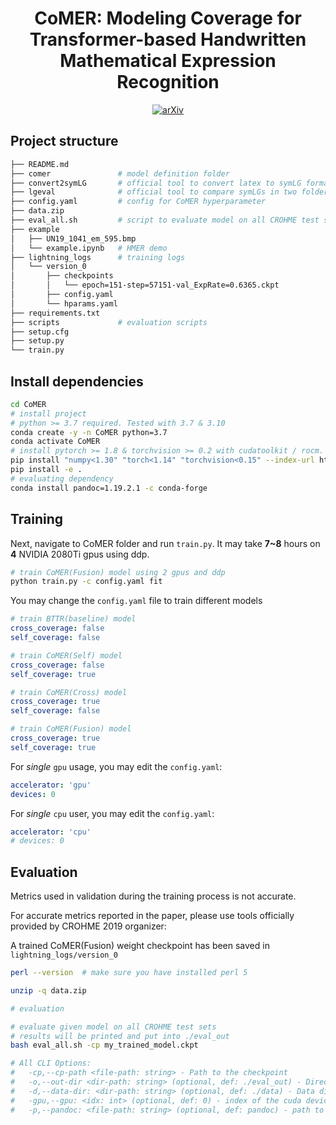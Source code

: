<div align="center">    
 
# CoMER: Modeling Coverage for Transformer-based Handwritten Mathematical Expression Recognition  
 
[![arXiv](https://img.shields.io/badge/arXiv-2207.04410-b31b1b.svg)](https://arxiv.org/abs/2207.04410)

</div>

## Project structure
```bash
├── README.md
├── comer               # model definition folder
├── convert2symLG       # official tool to convert latex to symLG format
├── lgeval              # official tool to compare symLGs in two folder
├── config.yaml         # config for CoMER hyperparameter
├── data.zip
├── eval_all.sh         # script to evaluate model on all CROHME test sets
├── example
│   ├── UN19_1041_em_595.bmp
│   └── example.ipynb   # HMER demo
├── lightning_logs      # training logs
│   └── version_0
│       ├── checkpoints
│       │   └── epoch=151-step=57151-val_ExpRate=0.6365.ckpt
│       ├── config.yaml
│       └── hparams.yaml
├── requirements.txt
├── scripts             # evaluation scripts
├── setup.cfg
├── setup.py
└── train.py
```

## Install dependencies   
```bash
cd CoMER
# install project 
# python >= 3.7 required. Tested with 3.7 & 3.10
conda create -y -n CoMER python=3.7
conda activate CoMER
# install pytorch >= 1.8 & torchvision >= 0.2 with cudatoolkit / rocm.
pip install "numpy<1.30" "torch<1.14" "torchvision<0.15" --index-url https://download.pytorch.org/whl/cu117
pip install -e .
# evaluating dependency
conda install pandoc=1.19.2.1 -c conda-forge

 ```

## Training
Next, navigate to CoMER folder and run `train.py`. It may take **7~8** hours on **4** NVIDIA 2080Ti gpus using ddp.
```bash
# train CoMER(Fusion) model using 2 gpus and ddp
python train.py -c config.yaml fit
```

You may change the `config.yaml` file to train different models
```yaml
# train BTTR(baseline) model
cross_coverage: false
self_coverage: false

# train CoMER(Self) model
cross_coverage: false
self_coverage: true

# train CoMER(Cross) model
cross_coverage: true
self_coverage: false

# train CoMER(Fusion) model
cross_coverage: true
self_coverage: true
```

For _single_ `gpu` usage, you may edit the `config.yaml`:
```yaml
accelerator: 'gpu'
devices: 0
```

For _single_ `cpu` user, you may edit the `config.yaml`:
```yaml
accelerator: 'cpu'
# devices: 0
```

## Evaluation
Metrics used in validation during the training process is not accurate.

For accurate metrics reported in the paper, please use tools officially provided by CROHME 2019 organizer:

A trained CoMER(Fusion) weight checkpoint has been saved in `lightning_logs/version_0`



```bash
perl --version  # make sure you have installed perl 5

unzip -q data.zip

# evaluation

# evaluate given model on all CROHME test sets
# results will be printed and put into ./eval_out
bash eval_all.sh -cp my_trained_model.ckpt

# All CLI Options:
#   -cp,--cp-path <file-path: string> - Path to the checkpoint
#   -o,--out-dir <dir-path: string> (optional, def: ./eval_out) - Directory in which all results will be copied to
#   -d,--data-dir: <dir-path: string> (optional, def: ./data) - Data directory of the unzipped data.zip
#   -gpu,--gpu: <idx: int> (optional, def: 0) - index of the cuda device to use
#   -p,--pandoc: <file-path: string> (optional, def: pandoc) - path to the pandoc executable, if it needs to be overwritten
```